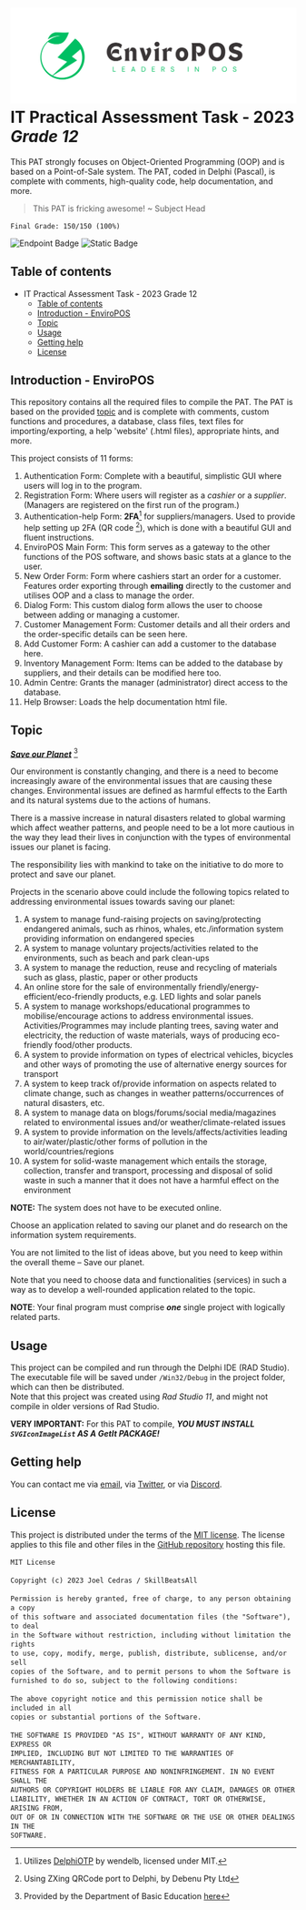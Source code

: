 ![EnviroPOS Logo](/Logo.svg)
IT Practical Assessment Task - 2023 _Grade 12_
==========================================


This PAT strongly focuses on Object-Oriented Programming (OOP) and is based on a Point-of-Sale system. The PAT, coded in Delphi (Pascal), is complete with comments, high-quality code, help documentation, and more.
> This PAT is fricking awesome!
> ~ Subject Head

    Final Grade: 150/150 (100%)

![Endpoint Badge](https://img.shields.io/endpoint?url=https%3A%2F%2Fhits.dwyl.com%2FSkillBeatsAll%2Fitpat-2023.json&style=flat-square&logo=github&logoColor=springgreen&label=visitors&color=seagreen) ![Static Badge](https://img.shields.io/badge/license-MIT-seagreen?style=flat-square&labelColor=grey)

## Table of contents
- IT Practical Assessment Task - 2023 Grade 12
	- [Table of contents](#table-of-contents)
	- [Introduction - EnviroPOS](#introduction---enviropos)
	- [Topic](#topic)
	- [Usage](#usage)
	- [Getting help](#getting-help)
	- [License](#license)


## Introduction - EnviroPOS
This repository contains all the required files to compile the PAT. The PAT is based on the provided [topic](#topic) and is complete with comments, custom functions and procedures, a database, class files, text files for importing/exporting, a help 'website' (.html files), appropriate hints, and more.

This project consists of 11 forms:

 1. Authentication Form: Complete with a beautiful, simplistic GUI where users will log in to the program.
 2. Registration Form: Where users will register as a *cashier* or a *supplier*. (Managers are registered on the first run of the program.)
 3. Authentication-help Form: **2FA**[^1] for suppliers/managers. Used to provide help setting up 2FA (QR code [^2]), which is done with a beautiful GUI and fluent instructions.
 4. EnviroPOS Main Form: This form serves as a gateway to the other functions of the POS software, and shows basic stats at a glance to the user.
 5. New Order Form: Form where cashiers start an order for a customer. Features order exporting through **emailing** directly to the customer and utilises OOP and a class to manage the order.
 6. Dialog Form: This custom dialog form allows the user to choose between adding or managing a customer.
 7. Customer Management Form: Customer details and all their orders and the order-specific details can be seen here.
 8. Add Customer Form: A cashier can add a customer to the database here.
 9. Inventory Management Form: Items can be added to the database by suppliers, and their details can be modified here too.
 10. Admin Centre: Grants the manager (administrator) direct access to the database.
 11. Help Browser: Loads the help documentation html file. 

## Topic

<ins>***Save our Planet***</ins> [^3]

Our environment is constantly changing, and there is a need to become increasingly aware of the
environmental issues that are causing these changes. Environmental issues are defined as
harmful effects to the Earth and its natural systems due to the actions of humans.

There is a massive increase in natural disasters related to global warming which affect weather
patterns, and people need to be a lot more cautious in the way they lead their lives in conjunction
with the types of environmental issues our planet is facing. 

The responsibility lies with mankind to take on the initiative to do more to protect and save our
planet.

Projects in the scenario above could include the following topics related to addressing
environmental issues towards saving our planet:
1. A system to manage fund-raising projects on saving/protecting endangered animals, such as
rhinos, whales, etc./information system providing information on endangered species
2. A system to manage voluntary projects/activities related to the environments, such as beach
and park clean-ups
3. A system to manage the reduction, reuse and recycling of materials such as glass, plastic,
paper or other products
4. An online store for the sale of environmentally friendly/energy-efficient/eco-friendly products,
e.g. LED lights and solar panels
5. A system to manage workshops/educational programmes to mobilise/encourage actions to
address environmental issues. Activities/Programmes may include planting trees, saving
water and electricity, the reduction of waste materials, ways of producing eco-friendly
food/other products.
6. A system to provide information on types of electrical vehicles, bicycles and other ways of
promoting the use of alternative energy sources for transport
7. A system to keep track of/provide information on aspects related to climate change, such as
changes in weather patterns/occurrences of natural disasters, etc.
8. A system to manage data on blogs/forums/social media/magazines related to environmental
issues and/or weather/climate-related issues
9. A system to provide information on the levels/affects/activities leading to
air/water/plastic/other forms of pollution in the world/countries/regions
10. A system for solid-waste management which entails the storage, collection, transfer and
transport, processing and disposal of solid waste in such a manner that it does not have a
harmful effect on the environment

**NOTE:** The system does not have to be executed online.

Choose an application related to saving our planet and do research on the information system
requirements.

You are not limited to the list of ideas above, but you need to keep within the overall theme – Save
our planet.

Note that you need to choose data and functionalities (services) in such a way as to develop a
well-rounded application related to the topic.

**NOTE**: Your final program must comprise ***one*** single project with logically related parts.

## Usage
This project can be compiled and run through the Delphi IDE (RAD Studio). The executable file will be saved under `/Win32/Debug` in the project folder, which can then be distributed.  
Note that this project was created using *Rad Studio 11*, and might not compile in older versions of Rad Studio.

**VERY IMPORTANT:** For this PAT to compile, _**YOU MUST INSTALL `SVGIconImageList` AS A GetIt PACKAGE!**_

## Getting help
You can contact me via [email](mailto:joelcedras@gmail.com), via [Twitter](https://twitter.com/JoelBeatsAll), or via [Discord](https://discordhub.com/profile/234576713005137920).

License  
-------  
  
This project is distributed under the terms of the [MIT license](/LICENSE.MD). The license applies to this file and other files in the [GitHub repository](http://github.com/SkillBeatsAll/itpat-2023) hosting this file.

```
MIT License

Copyright (c) 2023 Joel Cedras / SkillBeatsAll

Permission is hereby granted, free of charge, to any person obtaining a copy
of this software and associated documentation files (the "Software"), to deal
in the Software without restriction, including without limitation the rights
to use, copy, modify, merge, publish, distribute, sublicense, and/or sell
copies of the Software, and to permit persons to whom the Software is
furnished to do so, subject to the following conditions:

The above copyright notice and this permission notice shall be included in all
copies or substantial portions of the Software.

THE SOFTWARE IS PROVIDED "AS IS", WITHOUT WARRANTY OF ANY KIND, EXPRESS OR
IMPLIED, INCLUDING BUT NOT LIMITED TO THE WARRANTIES OF MERCHANTABILITY,
FITNESS FOR A PARTICULAR PURPOSE AND NONINFRINGEMENT. IN NO EVENT SHALL THE
AUTHORS OR COPYRIGHT HOLDERS BE LIABLE FOR ANY CLAIM, DAMAGES OR OTHER
LIABILITY, WHETHER IN AN ACTION OF CONTRACT, TORT OR OTHERWISE, ARISING FROM,
OUT OF OR IN CONNECTION WITH THE SOFTWARE OR THE USE OR OTHER DEALINGS IN THE
SOFTWARE.
```


[^1]: Utilizes [DelphiOTP](https://github.com/wendelb/DelphiOTP) by wendelb, licensed under MIT.
[^2]: Using ZXing QRCode port to Delphi, by Debenu Pty Ltd
[^3]: Provided by the Department of Basic Education [here](https://www.education.gov.za/Portals/0/Documents/PATS%202023%20Grade%2012/PATs%20Grade%2012%202023%20PDF/Information%20Technology/Information%20Technology%20PAT%20GR%2012%202023%20Eng.pdf?ver=2023-01-16-115728-000)
